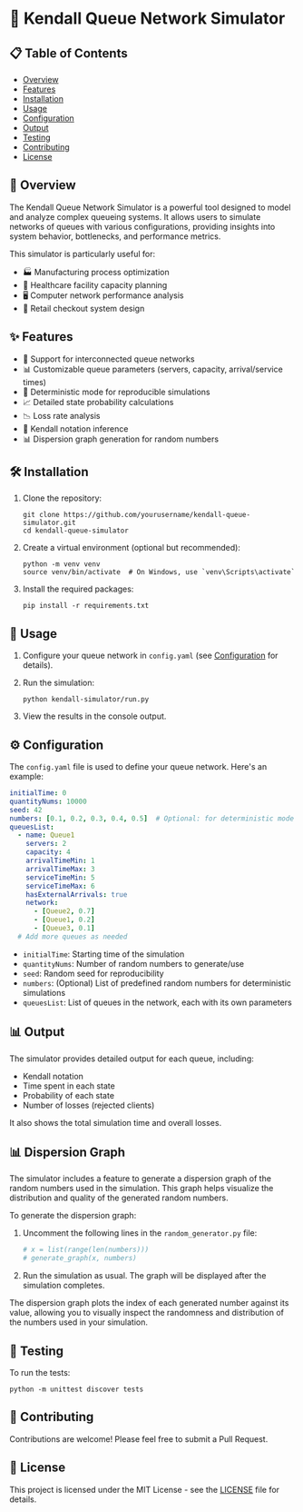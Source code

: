 # 🚦 Kendall Queue Network Simulator

## 📋 Table of Contents
- [Overview](#overview)
- [Features](#features)
- [Installation](#installation)
- [Usage](#usage)
- [Configuration](#configuration)
- [Output](#output)
- [Testing](#testing)
- [Contributing](#contributing)
- [License](#license)

## 🌟 Overview

The Kendall Queue Network Simulator is a powerful tool designed to model and analyze complex queueing systems. It allows users to simulate networks of queues with various configurations, providing insights into system behavior, bottlenecks, and performance metrics.

This simulator is particularly useful for:
- 🏭 Manufacturing process optimization
- 🏥 Healthcare facility capacity planning
- 🖥️ Computer network performance analysis
- 🛒 Retail checkout system design

## ✨ Features

- 🔗 Support for interconnected queue networks
- 📊 Customizable queue parameters (servers, capacity, arrival/service times)
- 🔢 Deterministic mode for reproducible simulations
- 📈 Detailed state probability calculations
- 📉 Loss rate analysis
- 🧮 Kendall notation inference
- 📊 Dispersion graph generation for random numbers

## 🛠️ Installation

1. Clone the repository:
   ```
   git clone https://github.com/yourusername/kendall-queue-simulator.git
   cd kendall-queue-simulator
   ```

2. Create a virtual environment (optional but recommended):
   ```
   python -m venv venv
   source venv/bin/activate  # On Windows, use `venv\Scripts\activate`
   ```

3. Install the required packages:
   ```
   pip install -r requirements.txt
   ```

## 🚀 Usage

1. Configure your queue network in `config.yaml` (see [Configuration](#configuration) for details).

2. Run the simulation:
   ```
   python kendall-simulator/run.py
   ```

3. View the results in the console output.

## ⚙️ Configuration

The `config.yaml` file is used to define your queue network. Here's an example:

```yaml
initialTime: 0
quantityNums: 10000
seed: 42
numbers: [0.1, 0.2, 0.3, 0.4, 0.5]  # Optional: for deterministic mode
queuesList:
  - name: Queue1
    servers: 2
    capacity: 4
    arrivalTimeMin: 1
    arrivalTimeMax: 3
    serviceTimeMin: 5
    serviceTimeMax: 6
    hasExternalArrivals: true
    network:
      - [Queue2, 0.7]
      - [Queue1, 0.2]
      - [Queue3, 0.1]
  # Add more queues as needed
```

- `initialTime`: Starting time of the simulation
- `quantityNums`: Number of random numbers to generate/use
- `seed`: Random seed for reproducibility
- `numbers`: (Optional) List of predefined random numbers for deterministic simulations
- `queuesList`: List of queues in the network, each with its own parameters

## 📊 Output

The simulator provides detailed output for each queue, including:
- Kendall notation
- Time spent in each state
- Probability of each state
- Number of losses (rejected clients)

It also shows the total simulation time and overall losses.

## 📊 Dispersion Graph

The simulator includes a feature to generate a dispersion graph of the random numbers used in the simulation. This graph helps visualize the distribution and quality of the generated random numbers.

To generate the dispersion graph:

1. Uncomment the following lines in the `random_generator.py` file:
   ```python
   # x = list(range(len(numbers)))
   # generate_graph(x, numbers)
   ```

2. Run the simulation as usual. The graph will be displayed after the simulation completes.

The dispersion graph plots the index of each generated number against its value, allowing you to visually inspect the randomness and distribution of the numbers used in your simulation.

## 🧪 Testing

To run the tests:

```
python -m unittest discover tests
```

## 🤝 Contributing

Contributions are welcome! Please feel free to submit a Pull Request.

## 📄 License

This project is licensed under the MIT License - see the [LICENSE](LICENSE) file for details.
